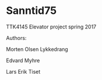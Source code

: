 # Sanntid75
TTK4145 Elevator project spring 2017

Authors: 

Morten Olsen Lykkedrang

Edvard Myhre

Lars Erik Tiset

